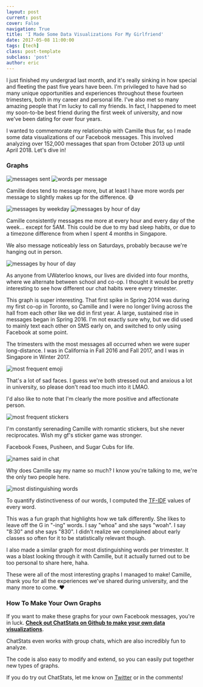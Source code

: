 ```yaml
---
layout: post
current: post
cover: False
navigation: True
title: 'I Made Some Data Visualizations For My Girlfriend'
date: 2017-05-08 11:00:00
tags: [tech]
class: post-template
subclass: 'post'
author: eric
---
```


I just finished my undergrad last month, and it's really sinking in how special and fleeting the past five years have been. I'm privileged to have had so many unique opportunities and experiences throughout these fourteen trimesters, both in my career and personal life. I've also met so many amazing people that I'm lucky to call my friends. In fact, I happened to meet my soon-to-be best friend during the first week of university, and now we've been dating for over four years.

I wanted to commemorate my relationship with Camille thus far, so I made some data visualizations of our Facebook messages. This involved analyzing over 152,000 messages that span from October 2013 up until April 2018. Let's dive in!

### Graphs

<img src="/assets/images/chatstats/sender_messages.png" alt="messages sent" style="max-height: 500px;"/>
<img src="/assets/images/chatstats/words_per_message.png" alt="words per message" style="max-height: 500px;"/>

Camille does tend to message more, but at least I have more words per message to slightly makes up for the difference. 😅

<img src="/assets/images/chatstats/weekday_messages.png" alt="messages by weekday" style="max-height: 500px;"/>
<img src="/assets/images/chatstats/time_in_day_messages.png" alt="messages by hour of day" style="max-height: 500px;"/>

Camille consistently messages me more at every hour and every day of the week... except for 5AM. This could be due to my bad sleep habits, or due to a timezone difference from when I spent 4 months in Singapore.

We also message noticeably less on Saturdays, probably because we're hanging out in person.

<img src="/assets/images/chatstats/per_term_messages.png" alt="messages by hour of day" style="max-height: 500px;"/>

As anyone from UWaterloo knows, our lives are divided into four months, where we alternate between school and co-op. I thought it would be pretty interesting to see how different our chat habits were every trimester.

This graph is super interesting. That first spike in Spring 2014 was during my first co-op in Toronto, so Camille and I were no longer living across the hall from each other like we did in first year. A large, sustained rise in messages began in Spring 2016. I'm not exactly sure why, but we did used to mainly text each other on SMS early on, and switched to only using Facebook at some point.

The trimesters with the most messages all occurred when we were super long-distance. I was in California in Fall 2016 and Fall 2017, and I was in Singapore in Winter 2017.

<img src="/assets/images/chatstats/emoji_total.png" alt="most frequent emoji" style="max-height: 500px;"/>

That's a lot of sad faces. I guess we're both stressed out and anxious a lot in university, so please don't read too much into it LMAO.

I'd also like to note that I'm clearly the more positive and affectionate person.

<img src="/assets/images/chatstats/top_stickers.png" alt="most frequent stickers" style="max-height: 500px;"/>

I'm constantly serenading Camille with romantic stickers, but she never reciprocates. Wish my gf's sticker game was stronger.

Facebook Foxes, Pusheen, and Sugar Cubs for life.

<img src="/assets/images/chatstats/names.png" alt="names said in chat" style="max-height: 500px;"/>

Why does Camille say my name so much? I know you're talking to me, we're the only two people here.

<img src="/assets/images/chatstats/sender_distinguishing_words.png" alt="most distinguishing words" style="max-height: 500px;"/>

To quantify distinctiveness of our words, I computed the [TF-IDF](https://en.wikipedia.org/wiki/Tf%E2%80%93idf) values of every word.

This was a fun graph that highlights how we talk differently. She likes to leave off the G in "-ing" words. I say "whoa" and she says "woah". I say "8:30" and she says "830". I didn't realize we complained about early classes so often for it to be statistically relevant though.

I also made a similar graph for most distinguishing words per trimester. It was a blast looking through it with Camille, but it actually turned out to be too personal to share here, haha.

These were all of the most interesting graphs I managed to make! Camille, thank you for all the experiences we've shared during university, and the many more to come. ❤️

### How To Make Your Own Graphs

If you want to make these graphs for your own Facebook messages, you're in luck. [**Check out ChatStats on Github to make your own data visualizations**](https://github.com/baieric/chatstats).

ChatStats even works with group chats, which are also incredibly fun to analyze.

The code is also easy to modify and extend, so you can easily put together new types of graphs.

If you do try out ChatStats, let me know on [Twitter](https://twitter.com/BaiEric) or in the comments!
